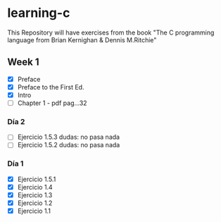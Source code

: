 # learning-c

This Repository will have exercises from the book "The C programming language from Brian Kernighan &amp; Dennis M.Ritchie"

## Week 1

- [x] Preface
- [x] Preface to the First Ed.
- [x] Intro
- [ ] Chapter 1 - pdf pag...32

### Día 2

- [ ] Ejercicio 1.5.3 dudas: no pasa nada
- [ ] Ejercicio 1.5.2 dudas: no pasa nada

### Día 1

- [x] Ejercicio 1.5.1
- [x] Ejercicio 1.4
- [x] Ejercicio 1.3
- [x] Ejercicio 1.2
- [x] Ejercicio 1.1
